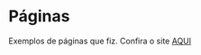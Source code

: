 # Páginas 
Exemplos de páginas que fiz. 
Confira o site [AQUI](https://joaopellisoli.github.io/sites/)
